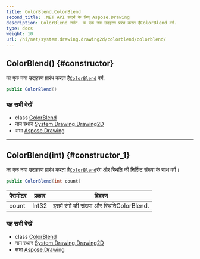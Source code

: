 ```yaml
---
title: ColorBlend.ColorBlend
second_title: .NET API संदर्भ के लिए Aspose.Drawing
description: ColorBlend नर्मत. क एक नय उदहरण प्ररंभ करत हैColorBlend वर्ग.
type: docs
weight: 10
url: /hi/net/system.drawing.drawing2d/colorblend/colorblend/
---
```

## ColorBlend() {#constructor}

का एक नया उदाहरण प्रारंभ करता है[`ColorBlend`](../) वर्ग.

```csharp
public ColorBlend()
```

### यह सभी देखें

* class [ColorBlend](../)
* नाम स्थान [System.Drawing.Drawing2D](../../colorblend/)
* सभा [Aspose.Drawing](../../../)

---

## ColorBlend(int) {#constructor_1}

का एक नया उदाहरण प्रारंभ करता है[`ColorBlend`](../)रंग और स्थिति की निर्दिष्ट संख्या के साथ वर्ग।

```csharp
public ColorBlend(int count)
```

| पैरामीटर | प्रकार | विवरण |
| --- | --- | --- |
| count | Int32 | इसमें रंगों की संख्या और स्थितिColorBlend. |

### यह सभी देखें

* class [ColorBlend](../)
* नाम स्थान [System.Drawing.Drawing2D](../../colorblend/)
* सभा [Aspose.Drawing](../../../)


